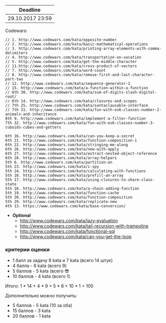 Deadline         |
-----------------|
29.10.2017 23:59  |

Codewars:

    // 1. http://www.codewars.com/kata/opposite-number 
    // 2. http://www.codewars.com/kata/basic-mathematical-operations
    // 3. http://www.codewars.com/kata/printing-array-elements-with-comma-delimiters
    // 4. http://www.codewars.com/kata/transportation-on-vacation
    // 5. http://www.codewars.com/kata/get-the-middle-character
    // 11.http://www.codewars.com/kata/cross-product-of-vectors
    // 7. http://www.codewars.com/kata/word-count
    // 8. http://www.codewars.com/kata/remove-first-and-last-character-part-two
    // 12. http://www.codewars.com/kata/sequence-generator-1
    // 15. http://www.codewars.com/kata/a-function-within-a-function
    // 6th 30. http://www.codewars.com/kata/sum-of-digits-slash-digital-root/
    // 6th 14. http://www.codewars.com/kata/closures-and-scopes
    // 7th 25. http://www.codewars.com/kata/santaclausable-interface
    // 7th 31. http://www.codewars.com/kata/fun-with-es6-classes-number-2-animals-and-inheritance
    8th 9. http://www.codewars.com/kata/implement-a-filter-function
    7th 32. http://www.codewars.com/kata/fun-with-es6-classes-number-3-cuboids-cubes-and-getters
        
    6th 16. http://www.codewars.com/kata/can-you-keep-a-secret
    6th 21. http://www.codewars.com/kata/function-composition-1
    6th 22. http://www.codewars.com/kata/stringing-me-along
    6th 26. http://www.codewars.com/kata/new-with-apply
    6th 27. http://www.codewars.com/kata/extract-nested-object-reference
    6th 28. http://www.codewars.com/kata/array-helpers
    5th 6. http://www.codewars.com/kata/partition-on
    5th 23. http://www.codewars.com/kata/i-spy
    5th 24. http://www.codewars.com/kata/calculating-with-functions
    5th 10. http://www.codewars.com/kata/prefill-an-array
    5th 17. http://www.codewars.com/kata/using-closures-to-share-class-state
    5th 18. http://www.codewars.com/kata/a-chain-adding-function
    5th 19. http://www.codewars.com/kata/function-cache
    5th 20. http://www.codewars.com/kata/function-composition
    5th 29. http://www.codewars.com/kata/replicate-new
    4th 13. https://www.codewars.com/kata/base-conversion/

     
  - __Optional__
     - http://www.codewars.com/kata/lazy-evaluation
     - http://www.codewars.com/kata/tail-recursion-with-trampoline
     - http://www.codewars.com/kata/functional-sql
     - http://www.codewars.com/kata/can-you-get-the-loop
  
  ### критерии оценки
*  1 балл за задачу 8 kata и 7 kata (всего 14 штук)
*  4 балла - 6 kata (всего 9)
*  5 баллов - 5 kata (всего :sunglasses:
*  10 баллов - 4 kata (всего 1)

Итого: 1 * 14 + 4 * 9 + 5 * 8 + 10 * 1 = 100

Дополнительно можно получить:
*  5 баллов - 5 kata (10 за оба)
*  15 баллов - 3 kata
*  20 баллов - 1 kata
